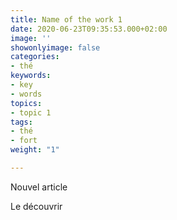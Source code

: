 ```yaml
---
title: Name of the work 1
date: 2020-06-23T09:35:53.000+02:00
image: ''
showonlyimage: false
categories:
- thé
keywords:
- key
- words
topics:
- topic 1
tags:
- thé
- fort
weight: "1"

---
```

Nouvel article

<!--plus...-->

Le découvrir